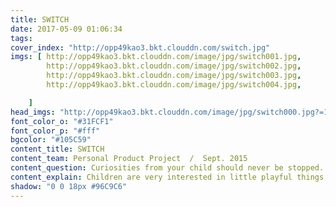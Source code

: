 ```yaml
---
title: SWITCH
date: 2017-05-09 01:06:34
tags:
cover_index: "http://opp49kao3.bkt.clouddn.com/switch.jpg"
imgs: [ http://opp49kao3.bkt.clouddn.com/image/jpg/switch001.jpg,
        http://opp49kao3.bkt.clouddn.com/image/jpg/switch002.jpg,
        http://opp49kao3.bkt.clouddn.com/image/jpg/switch003.jpg,
        http://opp49kao3.bkt.clouddn.com/image/jpg/switch004.jpg,

    ]
head_imgs: "http://opp49kao3.bkt.clouddn.com/image/jpg/switch000.jpg?=123"
font_color_o: "#31FCF1"
font_color_p: "#fff"
bgcolor: "#105C59"
content_title: SWITCH
content_team: Personal Product Project  /  Sept. 2015
content_question: Curiosities from your child should never be stopped.
content_explain: Children are very interested in little playful things, however, repeatedly pressing the switch is prevented by parents, because of easy breakable light and security. Here comes our idea，to make use of the difference sizes of child and adult's palm, vwhich means various interactive behaviors.
shadow: "0 0 18px #96C9C6"
---
```

